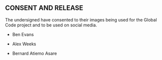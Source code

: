 ## CONSENT AND RELEASE

The undersigned have consented to their images being used for the Global Code project
and to be used on social media.

* Ben Evans

* Alex Weeks

* Bernard Atiemo Asare
